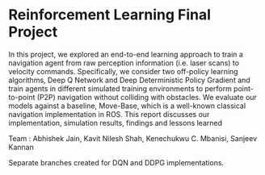 # Reinforcement Learning Final Project

In this project, we explored an end-to-end learning approach to train a navigation agent from raw perception information (i.e. laser scans) to velocity commands. Specifically, we consider two off-policy learning algorithms, Deep Q Network and Deep Deterministic Policy Gradient and train agents in different simulated training environments to perform point-to-point (P2P) navigation without colliding with obstacles. We evaluate our models against a baseline, Move-Base, which is a well-known classical navigation implementation in ROS. 
This report discusses our implementation, simulation results, findings and lessons learned

Team :  Abhishek Jain, Kavit Nilesh Shah, Kenechukwu C. Mbanisi, Sanjeev Kannan

Separate branches created for DQN and DDPG implementations.

